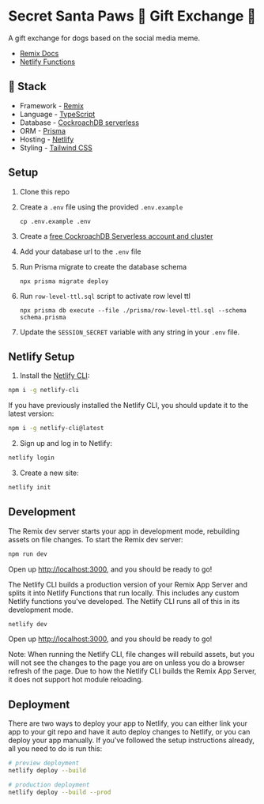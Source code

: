 # Secret Santa Paws 🐾 Gift Exchange 🎁

A gift exchange for dogs based on the social media meme.

- [Remix Docs](https://remix.run/docs)
- [Netlify Functions](https://www.netlify.com/products/functions/)

## 🥞 Stack

- Framework - [Remix](https://remix.run/)
- Language - [TypeScript](https://www.typescriptlang.org/)
- Database - [CockroachDB serverless](https://www.cockroachlabs.com/product/)
- ORM - [Prisma](https://prisma.io/)
- Hosting - [Netlify](https://netlify.com/)
- Styling - [Tailwind CSS](https://tailwindcss.com/)

## Setup

1. Clone this repo
1. Create a `.env` file using the provided `.env.example`
   ```
   cp .env.example .env
   ```
1. Create a [free CockroachDB Serverless account and cluster](https://cockroachlabs.cloud/signup?referralId=sample_app)

1. Add your database url to the `.env` file
1. Run Prisma migrate to create the database schema
   ```
   npx prisma migrate deploy
   ```
1. Run `row-level-ttl.sql` script to activate row level ttl
   ```
   npx prisma db execute --file ./prisma/row-level-ttl.sql --schema schema.prisma
   ```
1. Update the `SESSION_SECRET` variable with any string in your `.env` file.

## Netlify Setup

1. Install the [Netlify CLI](https://www.netlify.com/products/dev/):

```sh
npm i -g netlify-cli
```

If you have previously installed the Netlify CLI, you should update it to the latest version:

```sh
npm i -g netlify-cli@latest
```

2. Sign up and log in to Netlify:

```sh
netlify login
```

3. Create a new site:

```sh
netlify init
```

## Development

The Remix dev server starts your app in development mode, rebuilding assets on file changes. To start the Remix dev server:

```sh
npm run dev
```

Open up [http://localhost:3000](http://localhost:3000), and you should be ready to go!

The Netlify CLI builds a production version of your Remix App Server and splits it into Netlify Functions that run locally. This includes any custom Netlify functions you've developed. The Netlify CLI runs all of this in its development mode.

```sh
netlify dev
```

Open up [http://localhost:3000](http://localhost:3000), and you should be ready to go!

Note: When running the Netlify CLI, file changes will rebuild assets, but you will not see the changes to the page you are on unless you do a browser refresh of the page. Due to how the Netlify CLI builds the Remix App Server, it does not support hot module reloading.

## Deployment

There are two ways to deploy your app to Netlify, you can either link your app to your git repo and have it auto deploy changes to Netlify, or you can deploy your app manually. If you've followed the setup instructions already, all you need to do is run this:

```sh
# preview deployment
netlify deploy --build

# production deployment
netlify deploy --build --prod
```
